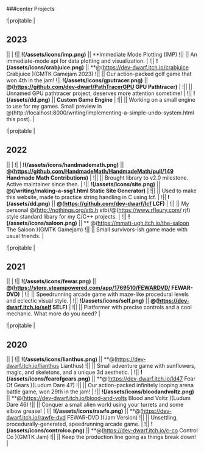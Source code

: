 ###center Projects

!|projtable | <h2> 2023 </h2> || | 
!|| **!(/assets/icons/imp.png)** || **Immediate Mode Plotting (IMP)
!|| || An immediate-mode api for data plotting and visualization. |
!|| **!(/assets/icons/crabjuice.png)** || **@(https://dev-dwarf.itch.io/crabjuice Crabjuice )(GMTK Gamejam 2023)
!|| || Our action-packed golf game that won 4th in the jam!
!|| **!(/assets/icons/gputracer.png)** || **@(https://github.com/dev-dwarf/PathTracerGPU GPU Pathtracer)** | 
!|| || Unnamed GPU pathtracer project, deserves more attention sometime! |
!|| **!(/assets/dd.png)** || **Custom Game Engine** |
!|| || Working on a small engine to use for my games. Small preview in @(http://localhost:8000/writing/implementing-a-simple-undo-system.html this post). |

!|projtable |  <h2> 2022 </h2> || |
!| | **!(/assets/icons/handmademath.png)** || **@(https://github.com/HandmadeMath/HandmadeMath/pull/149 Handmade Math Contributions)** |
!|| || Brought library to v2.0 milestone. Active maintainer since then. |
!|| **!(/assets/icons/site.png)** || **@(/writing/making-a-ssg1.html Static Site Generator)** |
!|| || Used to make this website, made to practice string handling in C using lcf. |
!|| **!(/assets/dd.png)** || **@(https://github.com/dev-dwarf/lcf LCF)** |
!|| || My personal @(http://nothings.org/stb.h stb)/@(https://www.rfleury.com/ rjf) style standard libary for my C/C++ projects. |
!|| **!(/assets/icons/saloon.png)** || ** @(https://mmatt-ugh.itch.io/the-saloon The Saloon )(GMTK Gamejam)
!|| || Small survivors-ish game made with usual friends. |

!|projtable |  <h2> 2021 </h2> || |
!|| **!(/assets/icons/fewar.png)** || **@(https://store.steampowered.com/app/1769510/FEWARDVD/ FEWAR-DVD)** |
!|| || Speedrunning arcade game with maze-like procedural levels and eclectic visual style. |
!|| **!(/assets/icons/self.png)** || **@(https://dev-dwarf.itch.io/self SELF)** |
!|| || Platformer with precise controls and a cool mechanic. What more do you need? |

!|projtable | <h2> 2020 </h2> || |
!|| **!(/assets/icons/lianthus.png)** || **@(https://dev-dwarf.itch.io/lianthus Lianthus)
!|| || Small adventure game with sunflowers, magic, and skeletons, and a unique 3d aesthetic. |
!|| **!(/assets/icons/fearofgears.png)** || **@(https://dev-dwarf.itch.io/ld47 Fear Of Gears )(Ludum Dare 47)
!|| || Our action-packed infinitely looping arena battle game, won 29th in the jam! |
!|| **!(/assets/icons/bloodandvoltz.png)** || **@(https://dev-dwarf.itch.io/blood-and-volts Blood and Voltz )(Ludum Dare 46)
!|| || Conquer a small alien world using your turrets and some elbow grease! |
!|| **!(/assets/icons/rawfe.png)** || **@(https://dev-dwarf.itch.io/rawfe-dvd FEWAR-DVD )(Jam Version)
!|| || Unsettling, procedurally-generated, speedrunning arcade game. |
!|| **!(/assets/icons/controlco.png)** || **@(https://dev-dwarf.itch.io/c-co Control Co )(GMTK Jam)
!|| || Keep the production line going as things break down! |
